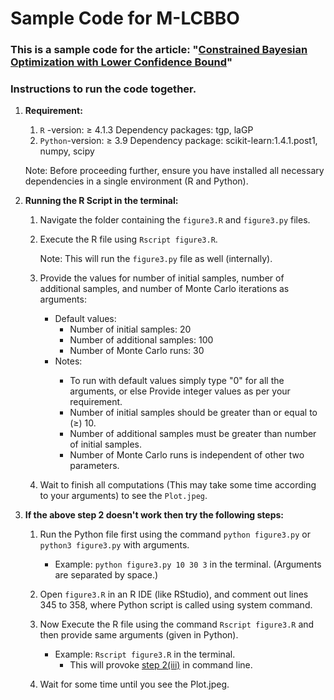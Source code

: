 # Sample Code for M-LCBBO

### This is a sample code for the article: "[Constrained Bayesian Optimization with Lower Confidence Bound](https://doi.org/10.1080/00401706.2024.2336535)"

### Instructions to run the code together.

1. <b>Requirement:</b>
    1. $\texttt{R}$ -version: $\geq$ 4.1.3
        Dependency packages: tgp, laGP
    2. $\texttt{Python}$-version: $\geq$ 3.9
        Dependency package: scikit-learn:1.4.1.post1, numpy, scipy
 
    <t>Note: Before proceeding further, ensure you have installed all necessary dependencies in a single environment (R and Python).

2. <b>Running the R Script in the terminal:</b>

   1. Navigate the folder containing the `figure3.R` and `figure3.py` files.

   2. Execute the R file using `Rscript figure3.R`.<br>

      <t>Note: This will run the `figure3.py` file as well (internally).
   
   3. <a id="third-heading"> </a> Provide the values for number of initial samples, number of additional samples, and number of Monte Carlo iterations as arguments:<br>
        - Default values:<br>
            - Number of initial samples: 20
            - Number of additional samples: 100
            - Number of Monte Carlo runs: 30
        - <t>Notes: <br>
            - To run with default values simply type "0" for all the arguments, or else Provide integer values as per your requirement.<br>
            - Number of initial samples should be greater than or equal to ($\geq$) 10.<br>
            - Number of additional samples must be greater than number of initial samples.<br>
            - Number of Monte Carlo runs is independent of other two parameters.<br>
    
    4. Wait to finish all computations (This may take some time according to your arguments) to see the `Plot.jpeg`.


4. <b>If the above step 2 doesn't work then try the following steps:</b>

    1. Run the Python file first using the command `python figure3.py` or `python3 figure3.py` with arguments.<br>
        - Example:  `python figure3.py 10 30 3` in the terminal. (Arguments are separated by space.)

    2. Open `figure3.R` in an R IDE (like RStudio), and comment out lines 345 to 358, where Python script is called using system command.
    
    3. Now Execute the R file using the command `Rscript figure3.R` and then provide same arguments (given in Python).
        - Example:  `Rscript figure3.R` in the terminal.
            - This will provoke [step 2(iii)](#third-heading) in command line.
    
    4. Wait for some time until you see the Plot.jpeg.
